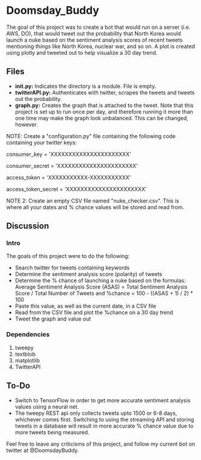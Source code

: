 # Doomsday_Buddy
The goal of this project was to create a bot that would run on a server (i.e. AWS, DO), that would tweet out the probability that North Korea would launch a nuke based on the sentiment analysis scores of recent tweets mentioning things like North Korea, nuclear war, and so on. A plot is created using plotly and tweeted out to help visualize a 30 day trend.

Files
-----
* **__init.py__:** Indicates the directory is a module. File is empty.
* **twitterAPI.py:** Authenticates with twitter, scrapes the tweets and tweets out the probability.
* **graph.py:** Creates the graph that is attached to the tweet. Note that this project is set up to run once per day, and therefore running it more than one time may make the graph look unbalanced. This can be changed, however.

NOTE: Create a "configuration.py" file containing the following code containing your twitter keys:

consumer_key = 'XXXXXXXXXXXXXXXXXXXXXX'

consumer_secret = 'XXXXXXXXXXXXXXXXXXXXXX'

access_token = 'XXXXXXXXXXX-XXXXXXXXXXX'

access_token_secret = 'XXXXXXXXXXXXXXXXXXXXXX'

NOTE 2: Create an empty CSV file named "nuke_checker.csv". This is where all your dates and % chance values will be stored and read from.

Discussion
----------
### Intro
The goals of this project were to do the following:

* Search twitter for tweets containing keywords
* Determine the sentiment analysis score (polarity) of tweets
* Determine the % chance of launching a nuke based on the formulas: Average Sentiment Analysis Score (ASAS) = Total Sentiment Analysis Score / Total Number of Tweets and %chance = 100 - ((ASAS + 1) / 2) * 100
* Paste this value, as well as the current date, in a CSV file
* Read from the CSV file and plot the %chance on a 30 day trend
* Tweet the graph and value out

### Dependencies
1. tweepy
2. textblob
3. matplotlib
4. TwitterAPI

To-Do
-----
* Switch to TensorFlow in order to get more accurate sentiment analysis values using a neural net.
* The tweepy REST api only collects tweets upto 1500 or 6-8 days, whichever comes first. Switching to using the streaming API and storing tweets in a database will result in more accurate % chance value due to more tweets being measured.

Feel free to leave any criticisms of this project, and follow my current bot on twitter at @DoomsdayBuddy.

